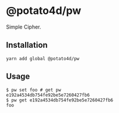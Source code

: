 # @potato4d/pw

Simple Cipher.

## Installation

```
yarn add global @potato4d/pw
```

## Usage

```
$ pw set foo # get pw
e192a4534db754fe92be5e7260427fb6
$ pw get e192a4534db754fe92be5e7260427fb6
foo
```
